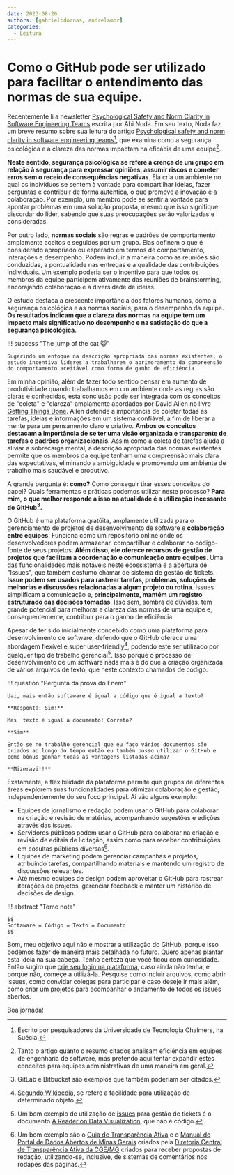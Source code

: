 ```yaml
---
date: 2023-08-26
authors: [gabrielbdornas, andrelamor]
categories:
  - Leitura
---
```


# Como o GitHub pode ser utilizado para facilitar o entendimento das normas de sua equipe.

Recentemente li a newsletter [Psychological Safety and Norm Clarity in Software Engineering Teams](https://newsletter.abinoda.com/p/engineering-team-norm-clarity?utm_source=post-email-title&publication_id=996688&post_id=136340388&isFreemail=true&utm_medium=email) escrita por Abi Noda.
Em seu texto, Noda faz um breve resumo sobre sua leitura do artigo [Psychological safety and norm clarity in software engineering teams](https://dl.acm.org/doi/10.1145/3195836.3195847?utm_source=substack&utm_medium=email)[^1], que examina como a segurança psicológica e a clareza das normas impactam na eficácia de uma equipe[^2].

<!-- more -->

**Neste sentido, segurança psicológica se refere à crença de um grupo em relação à segurança para expressar opiniões, assumir riscos e cometer erros sem o receio de consequências negativas**.
Ela cria um ambiente no qual os indivíduos se sentem à vontade para compartilhar ideias, fazer perguntas e contribuir de forma autêntica, o que promove a inovação e a colaboração.
Por exemplo, um membro pode se sentir à vontade para apontar problemas em uma solução proposta, mesmo que isso signifique discordar do líder, sabendo que suas preocupações serão valorizadas e consideradas.

Por outro lado, **normas sociais** são regras e padrões de comportamento amplamente aceitos e seguidos por um grupo.
Elas definem o que é considerado apropriado ou esperado em termos de comportamento, interações e desempenho.
Podem incluir a maneira como as reuniões são conduzidas, a pontualidade nas entregas e a qualidade das contribuições individuais.
Um exemplo poderia ser o incentivo para que todos os membros da equipe participem ativamente das reuniões de brainstorming, encorajando colaboração e a diversidade de ideias.

O estudo destaca a crescente importância dos fatores humanos, como a segurança psicológica e as normas sociais, para o desempenho da equipe.
**Os resultados indicam que a clareza das normas na equipe tem um impacto mais significativo no desempenho e na satisfação do que a segurança psicológica**.

!!! success "The jump of the cat :smiley_cat:"

    Sugerindo um enfoque na descrição apropriada das normas existentes, o estudo incentiva líderes a trabalharem o aprimoramento da compreensão do comportamento aceitável como forma de ganho de eficiência.

Em minha opinião, além de fazer todo sentido pensar em aumento de produtividade quando trabalhamos em um ambiente onde as regras são claras e conhecidas, esta conclusão pode ser integrada com  os conceitos de "coleta" e "clareza" amplamente abordados por David Allen no livro [Getting Things Done](https://www.amazon.com/Getting-Things-Done-Stress-Free-Productivity/dp/0143126563).
Allen defende a importância de coletar todas as tarefas, ideias e informações em um sistema confiável, a fim de liberar a mente para um pensamento claro e criativo.
**Ambos os conceitos destacam a importância de se ter uma visão organizada e transparente de tarefas e padrões organizacionais**.
Assim como a coleta de tarefas ajuda a aliviar a sobrecarga mental, a descrição apropriada das normas existentes permite que os membros da equipe tenham uma compreensão mais clara das expectativas, eliminando a ambiguidade e promovendo um ambiente de trabalho mais saudável e produtivo.

A grande pergunta é: **como?**
Como conseguir tirar esses conceitos do papel?
Quais ferramentas e práticas podemos utilizar neste processo?
**Para mim, o que melhor responde a isso na atualidade
é a utilização incessante do GitHub[^3].**

O GitHub é uma plataforma gratúita, amplamente utilizada para o gerenciamento de projetos de desenvolvimento de software e **colaboração entre equipes**. Funciona como um repositório online onde os desenvolvedores podem armazenar, compartilhar e colaborar no código-fonte de seus projetos. **Além disso, ele oferece recursos de gestão de projetos que facilitam a coordenação e comunicação entre equipes**.
Uma das funcionalidades mais notáveis neste ecossistema é a abertura de "Issues", que também costumo chamar de sistema de gestão de tickets.
**Issue podem ser usados para rastrear tarefas, problemas, soluções de melhorias e discussões relacionadas a algum projeto ou rotina**.
Issues simplificam a comunicação e, **principalmente, mantém um registro estruturado das decisões tomadas**.
Isso sem, sombra de dúvidas, tem grande potencial para melhorar a clareza das normas de uma equipe e, consequentemente, contribuir para o ganho de eficiência.

Apesar de ter sido inicialmente concebido como uma plataforma para desenvolvimento de software, defendo que o GitHub oferece uma abordagem flexível e super user-friendly[^4], podendo este ser utilizado por qualquer tipo de trabalho gerencial[^5].
Isso porque o processo de desenvolvimento de um software nada mais é do que a criação organizada de vários arquivos de texto, que neste contexto chamados de código.

!!! question "Pergunta da prova do Enem"

    Uai, mais então softaware é igual a código que é igual a texto?

    **Responta: Sim!**

    Mas  texto é igual a documento! Correto?

    **Sim**

    Então se no trabalho gerencial que eu faço vários documentos são criados ao longo do tempo então eu também posso utilizar o GitHub e como bônus ganhar todas as vantagens listadas acima?

    **Mizeravi!!**

Exatamente, a flexibilidade da plataforma permite que grupos de diferentes áreas explorem suas funcionalidades para otimizar colaboração e gestão, independentemente do seu foco principal. Ai vão alguns exemplo:

- Equipes de jornalismo e redação podem usar o GitHub para colaborar na criação e revisão de matérias, acompanhando sugestões e edições através das issues.
- Servidores públicos podem usar o GitHub para colaborar na criação e revisão de editais de licitação, assim como para receber contribuições em cosultas públicas diversas[^6].
- Equipes de marketing podem gerenciar campanhas e projetos, atribuindo tarefas, compartilhando materiais e mantendo um registro de discussões relevantes.
- Até mesmo equipes de design podem aproveitar o GitHub para rastrear iterações de projetos, gerenciar feedback e manter um histórico de decisões de design.

!!! abstract "Tome nota"

    $$
    Softaware = Código = Texto = Documento
    $$

Bom, meu objetivo aqui não é mostrar a utilização do GitHub, porque isso podemos fazer de maneira mais detalhada no futuro.
Quero apenas plantar esta ideia na sua cabeça.
Tenho certeza que você ficou com curiosidade.
Então sugiro que [crie seu login na plataforma](https://github.com/signup?source=login), caso ainda não tenha, e porque não, começe a utilizá-la.
Pesquise como incluir arquivos, como abrir issues, como convidar colegas para participar e caso deseje ir mais além, como criar um projetos para acompanhar o andamento de todos os issues abertos.

Boa jornada!

[^1]: Escrito por pesquisadores da Universidade de Tecnologia Chalmers, na Suécia.
[^2]: Tanto o artigo quanto o resumo citados analisam eficiência em equipes de engenharia de software, mas pretendo aqui tentar expandir estes conceitos para equipes administrativas de uma maneira em geral.
[^3]: GitLab e Bitbucket são exemplos que também poderiam ser citados.
[^4]: [Segundo Wikipedia](https://en.wikipedia.org/wiki/User_Friendly_(disambiguation)), se refere a facilidade para utilização de determinado objeto.
[^5]: Um bom exemplo de utilização de [issues](https://github.com/mschermann/data_viz_reader/issues) para gestão de tickets é o documento [A Reader on Data Visualization](https://mschermann.github.io/data_viz_reader/), que não é código.
[^6]: Um bom exemplo são o [Guia de Transparência Ativa](https://transparencia-mg.github.io/guia-transparencia-ativa/v3/organizacao-dos-conteudos/) e o [Manual do Portal de Dados Abertos de Minas Gerais](https://transparencia-mg.github.io/manual-dados-mg/0.1/2.%20Ciclo%20de%20publica%C3%A7%C3%A3o%20de%20dados/005_escolha_das_bases/)
criados pela [Diretoria Central de Transparência Ativa da CGE/MG](https://cge.mg.gov.br/a-cge/quem-e-quem/subcontroladoria-de-transparencia-e-integridade#:~:text=DIRETORIA%20DE%20TRANSPAR%C3%8ANCIA%20ATIVA) criados para receber propostas de redação, utilizando-se, inclusive, de sistemas de comentários nos rodapés das páginas.
